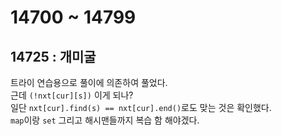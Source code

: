 # 14700 ~ 14799


## 14725 : 개미굴
트라이 연습용으로 풀이에 의존하여 풀었다.  
근데 `(!nxt[cur][s])` 이게 되나?  
일단 `nxt[cur].find(s) == nxt[cur].end()`로도 맞는 것은 확인했다.  
`map`이랑 `set` 그리고 해시맨들까지 복습 함 해야겠다.
